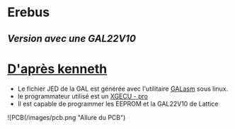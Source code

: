 # Erebus
## _Version avec une GAL22V10_

# [D'après kenneth](http://retrowiki.es/download/file.php?id=200028923) 


- Le fichier JED de la GAL est générée avec l'utilitaire [GALasm](https://github.com/daveho/GALasm) sous linux.
- le programmateur utilisé est un [XGECU - pro](https://www.aliexpress.com/premium/XGecu.html)
- Il est capable de programmer les EEPROM et la GAL22V10 de Lattice

![PCB(/images/pcb.png  "Allure du PCB")


